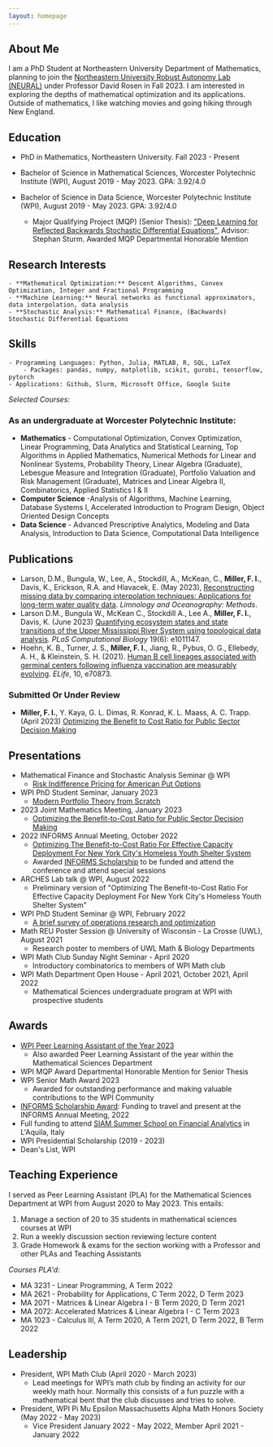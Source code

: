```yaml
---
layout: homepage
---
```


## About Me

I am a PhD Student at Northeastern University Department of Mathematics, planning to join the [Northeastern University Robust Autonomy Lab (NEURAL)](https://neural.lab.northeastern.edu/) under Professor David Rosen in Fall 2023. I am interested in exploring the depths of mathematical optimization and its applications. Outside of mathematics, I like watching movies and going hiking through New England.

## Education
- PhD in Mathematics, Northeastern University. Fall 2023 - Present

- Bachelor of Science in Mathematical Sciences, Worcester Polytechnic Institute (WPI), August 2019 - May 2023. GPA: 3.92/4.0
- Bachelor of Science in Data Science, Worcester Polytechnic Institute (WPI), August 2019 - May 2023. GPA: 3.92/4.0
	- Major Qualifying Project (MQP) (Senior Thesis): ["Deep Learning for Reflected Backwards Stochastic Differential Equations"](https://digital.wpi.edu/concern/student_works/js956j933?locale=en), Advisor: Stephan Sturm. Awarded MQP Departmental Honorable Mention


## Research Interests

	- **Mathematical Optimization:** Descent Algorithms, Convex Optimization, Integer and Fractional Programming
	- **Machine Learning:** Neural networks as functional approximators, data interpolation, data analysis
	- **Stochastic Analysis:** Mathematical Finance, (Backwards) Stochastic Differential Equations

## Skills

	- Programming Languages: Python, Julia, MATLAB, R, SQL, LaTeX
		- Packages: pandas, numpy, matplotlib, scikit, gurobi, tensorflow, pytorch
	- Applications: Github, Slurm, Microsoft Office, Google Suite


*Selected Courses:*

### As an undergraduate at Worcester Polytechnic Institute:

- **Mathematics** - Computational Optimization, Convex Optimization, Linear Programming, Data Analytics and Statistical Learning, Top Algorithms in Applied Mathematics, Numerical Methods for Linear and Nonlinear Systems, Probability Theory,  Linear Algebra (Graduate), Lebesgue Measure and Integration (Graduate), Portfolio Valuation and Risk Management (Graduate), Matrices and Linear Algebra II, Combinatorics, Applied Statistics I & II
- **Computer Science** -Analysis of Algorithms, Machine Learning, Database Systems I, Accelerated Introduction to Program Design, Object Oriented Design Concepts
- **Data Science** -  Advanced Prescriptive Analytics, Modeling and Data Analysis, Introduction to Data Science, Computational Data Intelligence





## Publications
- Larson, D.M., Bungula, W., Lee, A., Stockdill, A., McKean, C., **Miller, F. I.**, Davis, K., Erickson, R.A. and Hlavacek, E. (May 2023), [Reconstructing missing data by comparing interpolation techniques: Applications for long-term water quality data](https://doi.org/10.1002/lom3.10556). *Limnology and Oceanography: Methods*.
- Larson D.M., Bungula W., McKean C., Stockdill A., Lee A., **Miller, F. I.**, Davis, K. (June 2023) [Quantifying ecosystem states and state transitions of the Upper Mississippi River System using topological data analysis](https://doi.org/10.1371/journal.pcbi.1011147). *PLoS Computational Biology* 19(6): e1011147.
- Hoehn, K. B., Turner, J. S., **Miller, F. I.**, Jiang, R., Pybus, O. G., Ellebedy, A. H., & Kleinstein, S. H. (2021). [Human B cell lineages associated with germinal centers following influenza vaccination are measurably evolving](https://doi.org/10.7554/eLife.70873). *ELife*, 10, e70873.


### Submitted Or Under Review
- **Miller, F. I.**, Y. Kaya, G. L. Dimas, R. Konrad, K. L. Maass, A. C. Trapp. (April 2023) [Optimizing the Benefit to Cost Ratio for Public Sector Decision Making](https://arxiv.org/abs/2212.04534)


## Presentations

- Mathematical Finance and Stochastic Analysis Seminar @ WPI
	- [Risk Indifference Pricing for American Put Options](https://www.wpi.edu/news/calendar/events/mathematical-sciences-department-financial-math-seminar-frederick-miller-wpi-student-risk)
- WPI PhD Student Seminar, January 2023
	- [Modern Portfolio Theory from Scratch](https://sites.google.com/view/wpi-math-studentseminar/past-talks?authuser=0)
- 2023 Joint Mathematics Meeting, January 2023
 	- [Optimizing the Benefit-to-Cost Ratio for Public Sector Decision Making](https://meetings.ams.org/math/jmm2023/meetingapp.cgi/Paper/22848)
- 2022 INFORMS Annual Meeting, October 2022
	- [Optimizing The Benefit-to-Cost Ratio For Effective Capacity Deployment For New York City's Homeless Youth Shelter System](https://www.abstractsonline.com/pp8/#!/10693/presentation/6979)
	- Awarded [INFORMS Scholarship](https://www.informs.org/Recognizing-Excellence/Scholarships/INFORMS-Scholarship) to be funded and attend the conference and attend special sessions
- ARCHES Lab talk @ WPI, August 2022
	- Preliminary version of "Optimizing The Benefit-to-Cost Ratio For Effective Capacity Deployment For New York City's Homeless Youth Shelter System"
- WPI PhD Student Seminar @ WPI, February 2022
	- [A brief survey of operations research and optimization](https://sites.google.com/view/wpi-math-studentseminar/past-talks?authuser=0)
- Math REU Poster Session @ University of Wisconsin - La Crosse (UWL), August 2021
	- Research poster to members of UWL Math & Biology Departments
- WPI Math Club Sunday Night Seminar - April 2020
	- Introductory combinatorics to members of WPI Math club
- WPI Math Department Open House - April 2021, October 2021, April 2022
	- Mathematical Sciences undergraduate program at WPI with prospective students

## Awards
- [WPI Peer Learning Assistant of the Year 2023](https://www.wpi.edu/news/announcements/peer-learning-assistants-honored-student-recognition-awards-ceremony-0#:~:text=The%202023%20Peer%20Learning%20Assistant,Sciences%20Department%20for%20several%20years.)
	- Also awarded Peer Learning Assistant of the year within the Mathematical Sciences Department
- WPI MQP Award Departmental Honorable Mention for Senior Thesis
- WPI Senior Math Award 2023
	- Awarded for outstanding performance and making valuable contributions to the WPI Community
- [INFORMS Scholarship Award](https://www.informs.org/Recognizing-Excellence/Scholarships/INFORMS-Scholarship): Funding to travel and present at the INFORMS Annual Meeting, 2022
- Full funding to attend [SIAM Summer School on Financial Analytics](https://siam2022.gssi.it/) in L'Aquila, Italy
- WPI Presidential Scholarship (2019 - 2023)
- Dean's List, WPI

## Teaching Experience
I served as Peer Learning Assistant (PLA) for the Mathematical Sciences Department at WPI from August 2020 to May 2023. This entails:
1. Manage a section of 20 to 35 students in mathematical sciences courses at WPI
2. Run a weekly discussion section reviewing lecture content
3. Grade Homework & exams for the section working with a Professor and other PLAs and Teaching Assistants

*Courses PLA'd:*
- MA 3231 - Linear Programming, A Term 2022
- MA 2621 - Probability for Applications, C Term 2022, D Term 2023
- MA 2071 - Matrices & Linear Algebra I - B Term 2020, D Term 2021
- MA 2072: Accelerated Matrices & Linear Algebra I - C Term 2023
- MA 1023 - Calculus III, A Term 2020, A Term 2021, D Term 2022, B Term 2022


## Leadership
- President, WPI Math Club (April 2020 - March 2023)
	- Lead meetings for WPI’s math club by finding an activity for our weekly math hour. Normally this consists of a fun puzzle with a mathematical bent that the club discusses and tries to solve.
- President, WPI Pi Mu Epsilon Massachusetts Alpha Math Honors Society (May 2022 - May 2023)
	 - Vice President January 2022 - May 2022, Member April 2021 - January 2022
